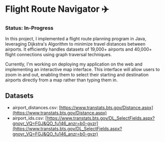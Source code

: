 # Flight Route Navigator ✈️

### Status: In-Progress

In this project, I implemented a flight route planning program in Java, leveraging Dijkstra's Algorithm to minimize travel distances between airports. It efficiently handles datasets of 19,000+ airports and 40,000+ flight connections using graph traversal techniques. 

Currently, I'm working on deploying my application on the web and implementing an interactive map interface. This interface will allow users to zoom in and out, enabling them to select their starting and destination airports directly from a map rather than typing them in.

## Datasets
- airport_distances.csv: [https://www.transtats.bts.gov/Distance.aspx](https://www.transtats.bts.gov/Distance.aspx)
- airport_ids.csv: [https://www.transtats.bts.gov/DL_SelectFields.aspx?gnoyr_VQ=FGJ&QO_fu146_anzr=b0-gvzr](https://www.transtats.bts.gov/DL_SelectFields.aspx?gnoyr_VQ=FGJ&QO_fu146_anzr=b0-gvzr)

